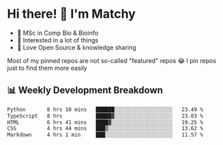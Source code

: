 # Hi there! 👋 I'm Matchy

- 🧬 MSc in Comp Bio & Bioinfo
- 🎈 Interested in a lot of things
- 💜 Love Open Source & knowledge sharing

Most of my pinned repos are not so-called "featured" repos 😂 I pin repos just to find them more easily

## 📊 Weekly Development Breakdown

<!--START_SECTION:waka-->

```txt
Python       8 hrs 10 mins   ██████░░░░░░░░░░░░░░░░░░░   23.49 %
TypeScript   8 hrs           █████▓░░░░░░░░░░░░░░░░░░░   23.03 %
HTML         6 hrs 41 mins   ████▓░░░░░░░░░░░░░░░░░░░░   19.25 %
CSS          4 hrs 44 mins   ███▒░░░░░░░░░░░░░░░░░░░░░   13.62 %
Markdown     4 hrs 1 min     ███░░░░░░░░░░░░░░░░░░░░░░   11.57 %
```

<!--END_SECTION:waka-->
